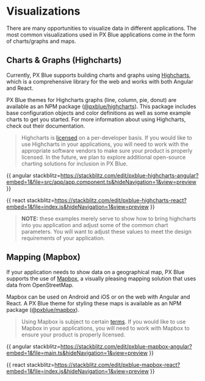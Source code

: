 # Visualizations

There are many opportunities to visualize data in different applications. The most common visualizations used in PX Blue applications come in the form of charts/graphs and maps.

## Charts & Graphs (Highcharts)
Currently, PX Blue supports building charts and graphs using [Highcharts](http://www.highcharts.com), which is a comprehensive library for the web and works with both Angular and React. 

PX Blue themes for Highcharts graphs (line, column, pie, donut) are available as an NPM package ([@pxblue/highcharts](https://www.npmjs.com/package/@pxblue/highcharts)). This package includes base configuration objects and color definitions as well as some example charts to get you started. For more information about using Highcharts, check out their documentation.

> Highcharts is [licensed](https://shop.highsoft.com/highcharts/) on a per-developer basis. If you would like to use Highcharts in your applications, you will need to work with the appropriate software vendors to make sure your product is properly licensed. In the future, we plan to explore additional open-source charting solutions for inclusion in PX Blue.


{{ angular stackblitz=https://stackblitz.com/edit/pxblue-highcharts-angular?embed=1&file=src/app/app.component.ts&hideNavigation=1&view=preview }}

{{ react stackblitz=https://stackblitz.com/edit/pxblue-highcharts-react?embed=1&file=index.js&hideNavigation=1&view=preview }}

>**NOTE:** these examples merely serve to show how to bring highcharts into you application and adjust some of the common chart parameters. You will want to adjust these values to meet the design requirements of your application.

## Mapping (Mapbox)
If your application needs to show data on a geographical map, PX Blue supports the use of [Mapbox](https://www.mapbox.com/), a visually pleasing mapping solution that uses data from OpenStreetMap.

Mapbox can be used on Android and iOS or on the web with Angular and React. A PX Blue theme for styling these maps is available as an NPM package ([@pxblue/mapbox](https://www.npmjs.com/package/@pxblue/mapbox)).

> Using Mapbox is subject to certain [terms](https://www.mapbox.com/pricing/). If you would like to use Mapbox in your applications, you will need to work with Mapbox to ensure your product is properly licensed.

{{ angular stackblitz=https://stackblitz.com/edit/pxblue-mapbox-angular?embed=1&file=main.ts&hideNavigation=1&view=preview }}

{{ react stackblitz=https://stackblitz.com/edit/pxblue-mapbox-react?embed=1&file=index.js&hideNavigation=1&view=preview }}


